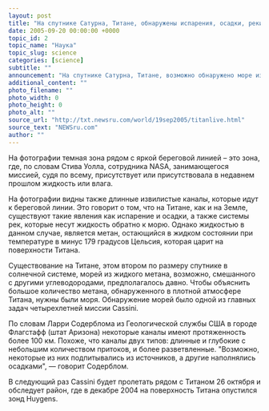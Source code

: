 ```yaml
---
layout: post
title: "На спутнике Сатурна, Титане, обнаружены испарения, осадки, реки и моря"
date: 2005-09-20 00:00:00 +0000
topic_id: 2
topic_name: "Наука"
topic_slug: science
categories: [science]
subtitle: ""
announcement: "На спутнике Сатурна, Титане, возможно обнаружено море из жидкого метана. На радиолокационных снимках, сделанных аппаратом Cassini, который 7 сентября в восьмой раз близко подошел к спутнику, вполне отчетливо можно различить береговую линию и идущие к ней извилистые каналы, сообщает New Scientist."
additional_content: ""
photo_filename: ""
photo_width: 0
photo_height: 0
photo_alt: ""
source_url: "http://txt.newsru.com/world/19sep2005/titanlive.html"
source_text: "NEWSru.com"
author: ""
---
```

На фотографии темная зона рядом с яркой береговой линией – это зона, где, по словам Стива Уолла, сотрудника NASA, занимающегося миссией, судя по всему, присутствует или присутствовала в недавнем прошлом жидкость или влага.

На фотографии видны также длинные извилистые каналы, которые идут к береговой линии. Это говорит о том, что на Титане, как и на Земле, существуют такие явления как испарение и осадки, а также системы рек, которые несут жидкость обратно к морю. Однако жидкостью в данном случае, является метан, остающийся в жидком состоянии при температуре в минус 179 градусов Цельсия, которая царит на поверхности Титана.

Существование на Титане, этом втором по размеру спутнике в солнечной системе, морей из жидкого метана, возможно, смешанного с другими углеводородами, предполагалось давно. Чтобы объяснить большое количество метана, обнаруженного в плотной атмосфере Титана, нужны были моря. Обнаружение морей было одной из главных задач четырехлетней миссии Cassini.

По словам Ларри Содерблома из Геологической службы США в городе Флагстафф (штат Аризона) некоторые каналы имеют протяженность более 100 км. Похоже, что каналы двух типов: длинные и глубокие с небольшим количеством притоков, и более разветвленные. "Возможно, некоторые из них подпитывались из источников, а другие наполнялись осадками", &mdash; говорит Содерблом.

В следующий раз Cassini будет пролетать рядом с Титаном 26 октября и обследует район, где в декабре 2004 на поверхность Титана опустился зонд Huygens.
